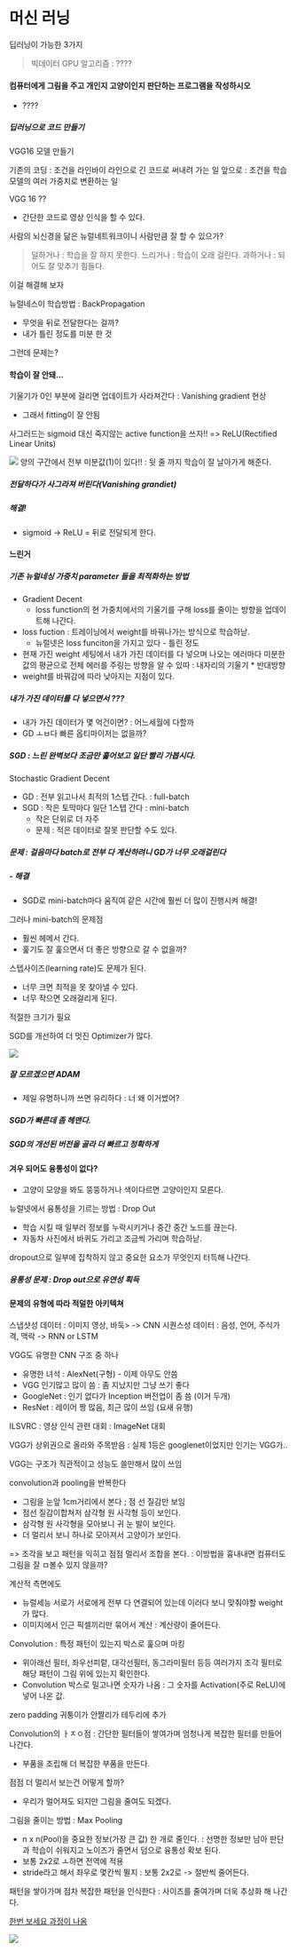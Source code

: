 
머신 러닝
====


딥러닝이 가능한 3가지
> 빅데이터
 GPU
 알고리즘 : ????


#### 컴퓨터에게 그림을 주고 개인지 고양이인지 판단하는 프로그램을 작성하시오

- ????

##### 딥러닝으로 코드 만들기

VGG16 모델 만들기


기존의 코딩 : 조건을 라인바이 라인으로 긴 코드로 써내려 가는 일
앞으로 : 조건을 학습 모델의 여러 가중치로 변환하는 일

VGG 16 ??
 - 간단한 코드로 영상 인식을 할 수 있다.


사람의 뇌신경을 닮은 뉴럴네트워크이니 사람만큼 잘 할 수 있으가?

> 덜하거나 : 학습을 잘 하지 못한다.
> 느리거나 : 학습이 오래 걸린다.
> 과하거나 : 되어도 잘 맞추기 힘들다.

이걸 해결해 보자

뉴럴네스이 학습방법 : BackPropagation

- 무엇을 뒤로 전달한다는 걸까?
- 내가 틀린 정도를 미분 한 것

그런데 문제는?

#### 학습이 잘 안돼...
기울기가 0인 부분에 걸리면 업데이트가 사라져간다 : Vanishing gradient 현상
- 그래서 fitting이 잘 안됨

사그러드는 sigmoid 대신 죽지않는 active function을 쓰자!!
=> ReLU(Rectified Linear Units)

![](https://i.imgur.com/7ce8Zr6.png)
양의 구간에서 전부 미분값(1)이 있다!! : 뒷 줄 까지 학습이 잘 날아가게 해준다.

##### 전달하다가 사그라져 버린다(Vanishing grandiet)

##### 해결!
- sigmoid -> ReLU = 뒤로 전달되게 한다.


#### 느린거

##### 기존 뉴럴네싱 가중치 parameter 들을 최적화하는 방법
- Gradient Decent
  - loss function의 현 가중치에서의 기울기를 구해 loss를 줄이는 방향을 업데이트해 나간다.
- loss fuction : 트레이닝에서 weight를 바꿔나가는 방식으로 학습하낟.
  - 뉴럴넷은 loss funciton을 가지고 있다 - 틀린 정도
- 현재 가진 weight 세팅에서 내가 가진 데이터를 다 넣으며 나오는 에러마다 미분한 값의 평균으로 전체 에러를 주링는 방향을 알 수 있따 : 내자리의 기울기 * 반대방향
- weight를 바꿔감에 따라 낮아지는 지점이 있다.

##### 내가 가진 데이터를 다 넣으면서 ???
- 내가 가진 데이터가 몇 억건이면? : 어느세월에 다할까
- GD ㅗㅂ다 빠른 옵티마이저는 없을까?

##### SGD : 느린 완벽보다 조금만 훑어보고 일단 빨리 가봅시다.
Stochastic Gradient Decent

- GD : 전부 읽고나서 최적의 1스텝 간다. : full-batch
- SGD : 작은 토막마다 일단 1스텝 간다 : mini-batch
  - 작은 단위로 더 자주
  - 문제 : 적은 데이터로 잘못 판단할 수도 있다.


##### 문제 : 걸음마다 batch로 전부 다 계산하려니 GD가 너무 오래걸린다

##### - 해결
- SGD로 mini-batch마다 움직여 같은 시간에 훨씬 더 많이 진행시켜 해결!

그러나 mini-batch의 문제점
- 훨씬 헤메서 간다.
- 훑기도 잘 훑으면서 더 좋은 방향으로 갈 수 없을까?

스텝사이즈(learning rate)도 문제가 된다.
- 너무 크면 최적을 못 찾아낼 수 있다.
- 너무 작으면 오래걸리게 된다.

적절한 크기가 필요

SGD를 개선하여 더 멋진 Optimizer가 많다.

![](https://i.imgur.com/Q6uZbyZ.png)

##### 잘 모르겠으면 ADAM

- 제일 유명하니까 쓰면 유리하다 : 너 왜 이거썼어?


##### SGD가 빠른데 좀 헤맨다.
##### SGD의 개선된 버전을 골라 더 빠르고 정확하게


#### 겨우 되어도 융통성이 없다?

- 고양이 모양을 봐도 뚱뚱하거나 색이다르면 고양이인지 모른다.

뉴럴넷에서 융통성을 기르는 방법 : Drop Out
- 학습 시킬 때 일부러 정보를 누락시키거나 중간 중간 노드를 끊는다.
- 자동차 사진에서 바퀴도 가리고 조금씩 가리며 학습하낟.

dropout으로 일부에 집착하지 않고 중요한 요소가 무엇인지 터득해 나간다.

##### 융통성 문제 : Drop out으로 유연성 획득


#### 문제의 유형에 따라 적덜한 아키텍쳐

스냅샷성 데이터 : 이미지 영상, 바둑> -> CNN
시퀀스성 데이터 : 음성, 언어, 주식가격, 맥락 -> RNN or LSTM

VGG도 유명한 CNN 구조 중 하나
- 유명한 녀석 : AlexNet(구형) - 이제 아무도 안씀
- VGG 인기많고 많이 씀	: 좀 지났지만 그냥 쓰기 좋다
- GoogleNet : 인기 없다가 Inception 버전업이 좀 씀 (이거 두개)
- ResNet : 레이어 짱 많음, 최근 많이 쓰임			(요새 유행)

ILSVRC : 영상 인식 관련 대회 : ImageNet 대회

VGG가 상위권으로 올라와 주목받음 : 실제 1등은 googlenet이었지만 인기는 VGG가..

VGG는 구조가 직관적이고 성능도 쓸만해서 많이 쓰임

convolution과 pooling을 반복한다
- 그림을 눈앞 1cm거리에서 본다 ; 점 선 질감만 보임
- 점선 질감이합쳐저 삼각형 원 사각형 등이 보인다.
- 삼각형 원 사각형을 모아보니 귀 눈 발이 보인다.
- 더 멀리서 보니 하나로 모아져서 고양이가 보인다.

=> 조각을 보고 패턴을 익히고 점점 멀리서 조합을 본다. : 이방법을 흉내내면 컴퓨터도 그림을 잘 ㅁ볼수 있지 않을까?

계산적 측면에도
- 뉴럴세능 서로가 서로에게 전부 다 연결되어 있는데 이러다 보니 맞춰야할 weight가 많다.
- 이미지에서 인근 픽셀끼리만 묶어서 계산 : 계산량이 줄어든다.

Convolution : 특정 패턴이 있는지 박스로 훑으며 마킹
- 위아래선 필터, 좌우선피렅, 대각선필터, 동그라미필터 등등 여러가지 조각 필터로 해당 패턴이 그림 위에 있는지 확인한다.
- Convolution 박스로 밀고나면 숫자가 나옴 : 그 숫자를 Activation(주로 ReLU)에 넣어 나온 값.

zero padding 귀퉁이가 안짤리가 테두리에 추가

Convolution의 ㅏㅈㅇ점 : 간단한 필터들이 쌓여가며 엄청나게 복잡한 필터를 만들어 나간다.
- 부품을 조립해 더 복잡한 부품을 만든다.

점점 더 멀리서 보는건 어떻게 할까?
- 우리가 멀어져도 되지만 그림을 줄여도 되겠다.

그림을 줄이는 방법 : Max Pooling
- n x n(Pool)을 중요한 정보(가장 큰 값) 한 개로 줄인다. : 선명한 정보만 남아 판단과 학습이 쉬워지고 노이즈가 줄면서 덤으로 융통성 확보 된다.
- 보통 2x2로 ㅗ하면 전역에 적용
- stride라고 해서 좌우로 몇칸씩 뛸지 : 보통 2x2로 -> 절반씩 줄어든다.

패턴을 쌓아가며 점차 복잡한 패턴을 인식한다 : 사이즈를 줄여가며 더욱 추상화 해 나간다.

[한번 보세요 과정이 나옴](http://yosinski.com/deepvis)


![](https://i.imgur.com/YrQzrej.png)





